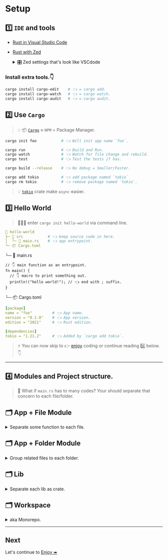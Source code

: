 # Setup

## 1️⃣ `IDE` and tools

- [Rust in Visual Studio Code](https://code.visualstudio.com/docs/languages/rust)
- [Rust with Zed](https://zed.dev/)

    <details>
    <summary>🎛️ Zed settings that's look like VSCdode</summary>

    ```json
    // Zed settings
    //
    // For information on how to configure Zed, see the Zed
    // documentation: https://zed.dev/docs/configuring-zed
    //
    // To see all of Zed's default settings without changing your
    // custom settings, run the `open default settings` command
    // from the command palette or from `Zed` application menu.
    {
      "theme": "VSCode Dark Modern",
      "telemetry": {
        "diagnostics": false,
        "metrics": false
      },
      "ui_font_size": 16,
      "buffer_font_size": 16,
      "buffer_font_family": "Menlo",
      "assistant": {
        "default_model": {
          "provider": "google",
          "model": "gemini-2.5-pro-exp-03-25"
        },
        "version": "2",
        "openai_api_url": null,
        "provider": {
          "name": "openai",
          "type": "openai",
          "default_model": "mistralai/mistral-7b-instruct",
          "api_url": "http://0.0.0.0:9090/v1beta"
        }
      },
      "formatter": [
        {
          "language_server": {
            "name": "rust-analyzer"
          }
        },
        {
          "external": {
            "command": "prettier",
            "arguments": [
              "--stdin-filepath",
              "{buffer_path}"
            ]
          }
        }
      ],
      "lsp": {
        "rust-analyzer": {
          "initialization_options": {
            "checkOnSave": {
              "command": "clippy"
            }
          }
        }
      }
    }
    ```
    </details>

### Install extra tools.👇
```bash
cargo install cargo-edit    # 👈 = cargo add.
cargo install cargo-watch   # 👈 = cargo watch.
cargo install cargo-audit   # 👈 = cargo audit.
```

## 2️⃣ Use `Cargo`

> 💡 📦 [`Cargo`](https://doc.rust-lang.org/cargo/index.html) ≈ `NPM` = Package Manager.

```bash
cargo init foo           # 👈 Will init app name `foo`.

cargo run                # 👈 Build and Run.
cargo watch              # 👈 Watch for file change and rebuild.
cargo test               # 👈 Test the tests if has.

cargo build --release    # 👈 No debug = Smaller/Faster.

cargo add tokio          # 👈 add package named `tokio`
cargo rm tokio           # 👈 remove package named `tokio`.
```

> 💡 [`tokio`](https://tokio.rs/) crate make `async` easier.

## 3️⃣ Hello World

> 👩🏻‍💻 enter `cargo init hello-world` via command line.

```yml
📂 hello-world
├─ 📂 src           # 👈 keep source code in here.
│  └─ 📄 main.rs    # 👈 app entrypoint.
└─ 📦 Cargo.toml
```

└─ 📄 main.rs

```rust,editable
// 👇 main function as an entrypoint.
fn main() {
  // 👇 macro to print something out.
  println!("hello world!"); // 👈 end with ; suffix.
}
```

└─ 📦 Cargo.toml

```yml
[package]
name = "foo"         # 👈 App name.
version = "0.1.0"    # 👈 App version.
edition = "2021"     # 👈 Rust edition.

[dependencies]
tokio = "1.21.2"     # 👈 Added by `cargo add tokio`.
```

> ⚡️ You can now skip to 👉 [enjoy](./enjoy1.md) coding or continue reading 4️⃣ below. 👇

---

## 4️⃣ Modules and Project structure.

> 🤔 What if `main.rs` has to many codes? Your should separate that concern to each file/folder.

## 🗂 App + File Module

<details>
<summary>Separate some function to each file.</summary>

```yml
📂 foo
├─ 📂 src
│  ├─ 📄 utils.rs    # 👈 module as a file.
│  └─ 📄 main.rs     # 👈 will need utils file.
└─ 📦 Cargo.toml
```

│ ├─ 📄 utils.rs

```rust,no_run
pub fn hello() {    // 👈 make it public, or just pub(crate) for internal use.
  println!("hello world!");
}
```

│ └─ 📄 main.rs

```rust,no_run
mod utils;          // 👈 include utils file.
use utils;          // 👈 and use it.

fn main () {
  utils::hello();    // 👈 call hello function.
}
```

> Now you have too many files and want to group it into folder as a module. See below how to👇

</details>

## 🗂 App + Folder Module

<details>
<summary>Group related files to each folder.</summary>

> See [setup4 example](https://github.com/gist-rs/book/blob/867cb1b1953d475153d58d8f4376c14e62af31d6/examples/r5/setup4)

```yml
📂 foo
├─ 📂 src
│  │
│  ├─ 📂 utils
│  │  ├─ 📄 mod.rs     # 👈 entrypoint (similar to index.js in JS).
│  │  ├─ 📄 say.rs     # 👈 Contain hello function.
│  │  └─ 📄 cast.rs    # 👈 will able to use say.
│  │
│  └─ 📄 main.rs       # 👈 `mod utils;` then `use utils::say;`
│
└─ 📦 Cargo.toml
```

│ │ ├─ 📄 mod.rs

```rust,no_run
pub mod say;        // 👈 import "say" and export.

// 👇 It's look like this in JS.
// export * from say;
```

│ │ ├─ 📄 say.rs

```rust,no_run
pub fn hello() {    // 👈 make it public, or just pub(crate) for internal use.
  println!("hello world!");
}
```

│ │ └─ 📄 cast.rs

```rust,no_run
use super::say      // 👈 just use. (no mod need because of super)

pub fn cast() {
  say::hello();      // 👈 then call hello function.
}
```

│ └─ 📄 main.rs

```rust,no_run
mod utils;          // 👈 include utils file.
use utils::say;     // 👈 and use.

fn main() {
  say::hello();      // 👈 then call hello function.
}
```

> This is better but now you want to reuse that module with other project. Let's make a library then 👇

</details>

## 🗂 Lib

<details>
<summary>Separate each lib as crate.</summary>

```bash
cargo init bar --lib
```

```yml
🗂 utils
├─ 📂 src
│  └─ 📄 lib.rs     # 👈 lib entrypoint.
└─ 📦 Cargo.toml
```

│ └─ 📄 lib.rs

```rust,no_run
pub fn hello() {    // 👈  make it pub so other can use.
    println!("hello world!");
}
```

> 🤔 Now you have 3 options to use it.

- Push to github and [use it](https://doc.rust-lang.org/cargo/reference/specifying-dependencies.html?highlight=git#specifying-dependencies-from-git-repositories) like this in `Cargo.toml`.
  ```yaml
  [dependencies]
  foo = { git="https://YOU_GITHUB_REPO_URL"}
  ```
- [Publish](https://doc.rust-lang.org/cargo/reference/publishing.html) it to the internet and `cargo add foo` to use it.
- Use it in `Workspace` which is the next topic below.👇

</details>

## 🗂 Workspace

<details>
<summary>aka Monorepo.</summary>

```yml
📂 workspace-example
│
├─ 🗂 utils
│  ├─ 📂 src
│  │  └─ 📄 lib.rs     # 👈 lib entrypoint.
│  └─ 📦 Cargo.toml    # 1️⃣ utils's cargo.
│
├─ 📂 foo
│  ├─ 📂 src
│  │  └─ 📄 main.rs    # 👈 app entrypoint.
│  └─ 📦 Cargo.toml    # 2️⃣ foo's cargo.
│
└─ 📦 Cargo.toml       # 3️⃣ Workspace's cargo.
```

│ └─ 📦 Cargo.toml

```yaml
[dependencies]
utils = { path="../utils" }  # 👈 2️⃣ foo's cargo. refer to utils via path
```

└─ 📦 Cargo.toml

```yaml
# 👇 3️⃣ Workspace's cargo.
[workspace]
members = [
  "utils",
  "foo",
]
```

> See [worksapce example](https://github.com/gist-rs/book/tree/8347d4a8280f87e908e2fec13ea190782c0f3a4b/examples/r5/workspace-example)

</details>

---

## Next

Let's continue to [Enjoy ➠](./enjoy1.md)
